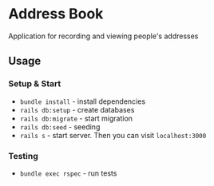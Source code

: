 # Address Book

Application for recording and viewing people's addresses

## Usage
### Setup & Start
- `bundle install` - install dependencies
- `rails db:setup` - create databases 
- `rails db:migrate` - start migration
- `rails db:seed` - seeding
- `rails s` - start server. Then you can visit `localhost:3000`
### Testing
- `bundle exec rspec` - run tests